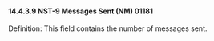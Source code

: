 #### 14.4.3.9 NST-9 Messages Sent (NM) 01181

Definition: This field contains the number of messages sent.
